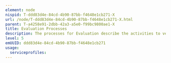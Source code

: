 ```yaml
---
element: node
nispid: T-ddd83d4e-84cd-4b90-87bb-f4648e1cb271-X
url: /node/T-ddd83d4e-84cd-4b90-87bb-f4648e1cb271-X.html
parent: T-a4258e91-2dbb-42a3-a5e0-f99bc9800ae1-X
title: Evaluation Processes
description: The processes for Evaluation describe the activities to verify and validate generated capability in terms of compliance with agreed organizational standards and requirements. Verification may be carried out through exercises and other operations. The verification activity should be carried out on the basis of a verification plan.
level: 5
emUUID: ddd83d4e-84cd-4b90-87bb-f4648e1cb271
usage:
  serviceprofiles:
---
```

